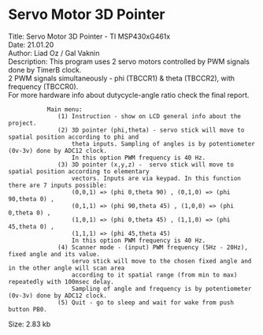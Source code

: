 # Servo Motor 3D Pointer 

Title:         Servo Motor 3D Pointer - TI MSP430xG461x                                                
Date:          21.01.20                                                                                    
Author:        Liad Oz / Gal Vaknin                                                                                  
Description:   This program uses 2 servo motors controlled by PWM signals done by TimerB clock.            
               2 PWM signals simultaneously - phi (TBCCR1) & theta (TBCCR2), with frequency (TBCCR0).        
               For more hardware info about dutycycle-angle ratio check the final report.
               
               Main menu:                                                                                  
                  (1) Instruction - show on LCD general info about the project.              
                  (2) 3D pointer (phi,theta) - servo stick will move to spatial position according to phi and 
                      theta inputs. Sampling of angles is by potentiometer (0v-3v) done by ADC12 clock.          
                      In this option PWM frequency is 40 Hz.                                                    
                  (3) 3D pointer (x,y,z) -  servo stick will move to spatial position according to elementary    
                      vectors. Inputs are via keypad. In this function there are 7 inputs possible:             
                      (0,0,1) => (phi 0,theta 90) , (0,1,0) => (phi 90,theta 0) ,           
                      (0,1,1) => (phi 90,theta 45) , (1,0,0) => (phi 0,theta 0) ,                                                                                       
                      (1,0,1) => (phi 0,theta 45) , (1,1,0) => (phi 45,theta 0) ,                             
                      (1,1,1) => (phi 45,theta 45)                                                            
                      In this option PWM frequency is 40 Hz.                                                      
                  (4) Scanner mode - (input) PWM frequency (5Hz - 20Hz), fixed angle and its value.             
                      servo stick will move to the chosen fixed angle and in the other angle will scan area   
                      according to it spatial range (from min to max) repeatedly with 100msec delay.          
                      Sampling of angle and frequency is by potentiometer (0v-3v) done by ADC12 clock.        
                  (5) Quit - go to sleep and wait for wake from push button PB0.                              
                                                                                                              
 Size:           2.83 kb                                                                                  
